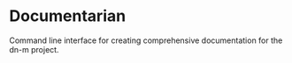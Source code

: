 # Documentarian
Command line interface for creating comprehensive documentation for the dn-m project.
